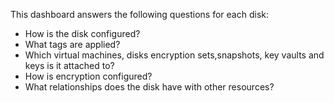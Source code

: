 This dashboard answers the following questions for each disk:

- How is the disk configured?
- What tags are applied?
- Which virtual machines, disks encryption sets,snapshots, key vaults and keys is it attached to?
- How is encryption configured?
- What relationships does the disk have with other resources?